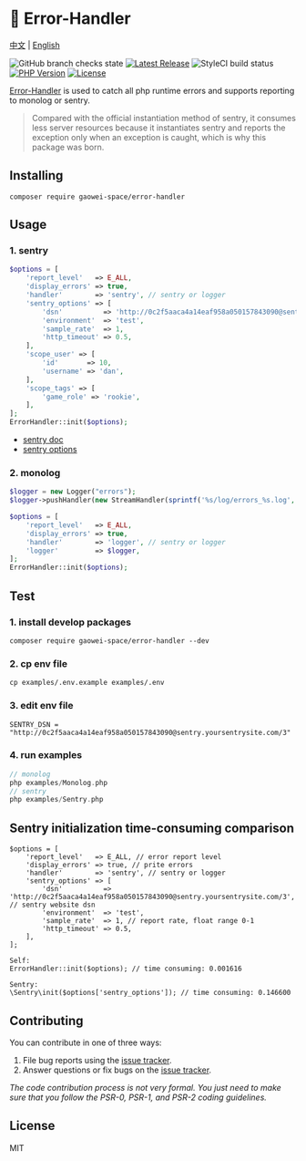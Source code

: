 # 🎯 Error-Handler
[中文](https://github.com/gaowei-space/error-handler/blob/main/README.md) | [English](https://github.com/gaowei-space/error-handler/blob/main/README_EN.md)

![GitHub branch checks state](https://img.shields.io/github/checks-status/gaowei-space/error-handler/main)
[![Latest Release](https://img.shields.io/github/v/release/gaowei-space/error-handler)](https://github.com/gaowei-space/error-handler/releases)
![StyleCI build status](https://github.styleci.io/repos/496875473/shield)
[![PHP Version](https://img.shields.io/packagist/php-v/gaowei-space/error-handler)](https://www.php.net/)
[![License](https://img.shields.io/github/license/gaowei-space/error-handler)](https://github.com/gaowei-space/error-handler/LICENSE)

[Error-Handler](https://github.com/gaowei-space/error-handler) is used to catch all php runtime errors and supports reporting to monolog or sentry.

> Compared with the official instantiation method of sentry, it consumes less server resources because it instantiates sentry and reports the exception only when an exception is caught, which is why this package was born.


## Installing

```shell
composer require gaowei-space/error-handler
```

## Usage

### 1. sentry
```php
$options = [
    'report_level'   => E_ALL,
    'display_errors' => true,
    'handler'        => 'sentry', // sentry or logger
    'sentry_options' => [
        'dsn'          => 'http://0c2f5aaca4a14eaf958a050157843090@sentry.yoursentrysite.com/3',
        'environment'  => 'test',
        'sample_rate'  => 1,
        'http_timeout' => 0.5,
    ],
    'scope_user' => [
        'id'       => 10,
        'username' => 'dan',
    ],
    'scope_tags' => [
        'game_role' => 'rookie',
    ],
];
ErrorHandler::init($options);
```
- [sentry doc](https://docs.sentry.io/platforms/php/)
- [sentry options](https://docs.sentry.io/platforms/php/configuration/options/)


### 2. monolog
```php
$logger = new Logger("errors");
$logger->pushHandler(new StreamHandler(sprintf('%s/log/errors_%s.log', __DIR__, date('Ymd')), Logger::DEBUG, true, 0666));

$options = [
    'report_level'   => E_ALL,
    'display_errors' => true,
    'handler'        => 'logger', // sentry or logger
    'logger'         => $logger,
];
ErrorHandler::init($options);
```

## Test

### 1. install develop packages
```
composer require gaowei-space/error-handler --dev
```

### 2. cp env file
```
cp examples/.env.example examples/.env
```
### 3. edit env file
```
SENTRY_DSN = "http://0c2f5aaca4a14eaf958a050157843090@sentry.yoursentrysite.com/3"
```
### 4. run examples
```php
// monolog
php examples/Monolog.php
// sentry
php examples/Sentry.php
```

## Sentry initialization time-consuming comparison
```
$options = [
    'report_level'   => E_ALL, // error report level
    'display_errors' => true, // prite errors
    'handler'        => 'sentry', // sentry or logger
    'sentry_options' => [
        'dsn'          => 'http://0c2f5aaca4a14eaf958a050157843090@sentry.yoursentrysite.com/3', // sentry website dsn
        'environment'  => 'test',
        'sample_rate'  => 1, // report rate, float range 0-1
        'http_timeout' => 0.5,
    ],
];

Self:
ErrorHandler::init($options); // time consuming: 0.001616

Sentry:
\Sentry\init($options['sentry_options']); // time consuming: 0.146600
```

## Contributing

You can contribute in one of three ways:

1. File bug reports using the [issue tracker](https://github.com/gaowei-space/error-handler/issues).
2. Answer questions or fix bugs on the [issue tracker](https://github.com/gaowei-space/error-handler/issues).

_The code contribution process is not very formal. You just need to make sure that you follow the PSR-0, PSR-1, and PSR-2 coding guidelines._

## License

MIT

